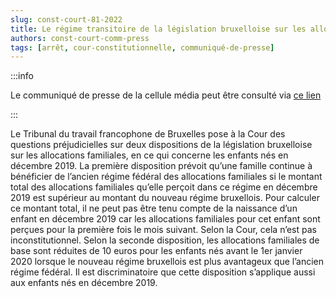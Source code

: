 ```yaml
---   
slug: const-court-81-2022
title: Le régime transitoire de la législation bruxelloise sur les allocations familiales est constitutionnel mais l’application aux enfants nés en décembre 2019 de la réduction de 10 euros des allocations familiales de base est discriminatoire
authors: const-court-comm-press
tags: [arrêt, cour-constitutionnelle, communiqué-de-presse]
---
```


:::info

Le communiqué de presse de la cellule média peut être consulté via [ce lien](https://www.const-court.be/public/f/2022/2022-081f-info.pdf) 

:::

Le Tribunal du travail francophone de Bruxelles pose à la Cour des questions préjudicielles sur deux dispositions de la législation bruxelloise sur les allocations familiales, en ce qui concerne les enfants nés en décembre 2019.La première disposition prévoit qu’une famille continue à bénéficier de l’ancien régime fédéral des allocations familiales si le montant total des allocations familiales qu’elle perçoit dans ce régime en décembre 2019 est supérieur au montant du nouveau régime bruxellois. Pour calculer ce montant total, il ne peut pas être tenu compte de la naissance d’un enfant en décembre 2019 car les allocations familiales pour cet enfant sont perçues pour la première fois le mois suivant. Selon la Cour, cela n’est pas inconstitutionnel.Selon la seconde disposition, les allocations familiales de base sont réduites de 10 euros pour les enfants nés avant le 1er janvier 2020 lorsque le nouveau régime bruxellois est plus avantageux que l’ancien régime fédéral. Il est discriminatoire que cette disposition s’applique aussi aux enfants nés en décembre 2019.
